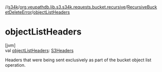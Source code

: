 //[s34k](../../../index.md)/[org.veupathdb.lib.s3.s34k.requests.bucket.recursive](../index.md)/[RecursiveBucketDeleteError](index.md)/[objectListHeaders](object-list-headers.md)

# objectListHeaders

[jvm]\
val [objectListHeaders](object-list-headers.md): [S3Headers](../../org.veupathdb.lib.s3.s34k.fields.headers/-s3-headers/index.md)

Headers that were being sent exclusively as part of the bucket object list operation.
